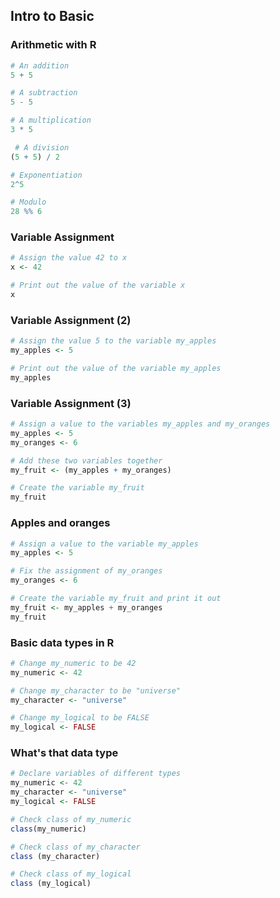 ## Intro to Basic
### Arithmetic with R
```R
# An addition
5 + 5 

# A subtraction
5 - 5 

# A multiplication
3 * 5

 # A division
(5 + 5) / 2 

# Exponentiation
2^5

# Modulo
28 %% 6
```

### Variable Assignment
```R
# Assign the value 42 to x
x <- 42

# Print out the value of the variable x
x
```

### Variable Assignment (2)
```R
# Assign the value 5 to the variable my_apples
my_apples <- 5

# Print out the value of the variable my_apples
my_apples
```

### Variable Assignment (3)
```R
# Assign a value to the variables my_apples and my_oranges
my_apples <- 5
my_oranges <- 6

# Add these two variables together
my_fruit <- (my_apples + my_oranges)

# Create the variable my_fruit
my_fruit
```

### Apples and oranges
```R
# Assign a value to the variable my_apples
my_apples <- 5 

# Fix the assignment of my_oranges
my_oranges <- 6 

# Create the variable my_fruit and print it out
my_fruit <- my_apples + my_oranges 
my_fruit
```

### Basic data types in R
```R
# Change my_numeric to be 42
my_numeric <- 42

# Change my_character to be "universe"
my_character <- "universe"

# Change my_logical to be FALSE
my_logical <- FALSE
```

### What's that data type
```R
# Declare variables of different types
my_numeric <- 42
my_character <- "universe"
my_logical <- FALSE 

# Check class of my_numeric
class(my_numeric)

# Check class of my_character
class (my_character)

# Check class of my_logical
class (my_logical)
```
